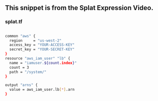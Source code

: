 ## This snippet is from the Splat Expression Video.

### splat.tf

```sh

common "aws" {
  region     = "us-west-2"
  access_key = "YOUR-ACCESS-KEY"
  secret_key = "YOUR-SECRET-KEY"
}
resource "aws_iam_user" "lb" {
  name = "iamuser.${count.index}"
  count = 3
  path = "/system/"
}

output "arns" {
  value = aws_iam_user.lb[*].arn
}
```

